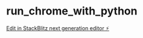 # run_chrome_with_python

[Edit in StackBlitz next generation editor ⚡️](https://stackblitz.com/~/github.com/Dchuwa/run_chrome_with_python)